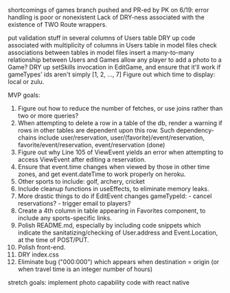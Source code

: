 shortcomings of games branch pushed and PR-ed by PK on  6/19:
    error handling is poor or nonexistent
    Lack of DRY-ness associated with the existence of TWO Route wrappers.

put validation stuff in several columns of Users table
DRY up code associated with multiplicity of columns in Users table
in model files check associations between tables
in model files insert a many-to-many relationship between Users and Games
allow any player to add a photo to a Game?
DRY up setSkills invocation in EditGame, and ensure that it'll work if gameTypes' ids aren't simply [1, 2, ..., 7]
Figure out which time to display: local or zulu.

MVP goals:
1. Figure out how to reduce the number of fetches, or use joins rather than two or more queries?
1. When attempting to delete a row in a table of the db, render a warning if rows in other tables are dependent upon this row.  Such dependency-chains include user/reservation, user/(favorite)/event/reservation, favorite/event/reservation, event/reservation (done)
1. Figure out why Line 105 of ViewEvent yields an error when attempting to access ViewEvent after editing a reservation.
1. Ensure that event.time changes when viewed by those in other time zones, and get event.dateTime to work properly on heroku.
1. Other sports to include: golf, archery, cricket
1. Include cleanup functions in useEffects, to eliminate memory leaks.
1. More drastic things to do if EditEvent changes gameTypeId:
        - cancel reservations?
        - trigger email to players?
1. Create a 4th column in table appearing in Favorites component, to include any sports-specific links.
1. Polish README.md, especially by including code snippets which indicate the sanitatizing/checking of User.address and Event.Location, at the time of POST/PUT.
1. Polish front-end.
1. DRY index.css
1. Eliminate bug ("000:000") which appears when destination = origin (or when travel time is an integer number of hours)

stretch goals:
    implement photo capability
    code with react native
